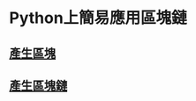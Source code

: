 # Python上簡易應用區塊鏈

## [產生區塊](https://github.com/DHLab-CGU/PM2.5/blob/master/R/AirBox.R)
## [產生區塊鏈](https://github.com/DHLab-CGU/PM2.5/blob/master/R/AirBox.R)
